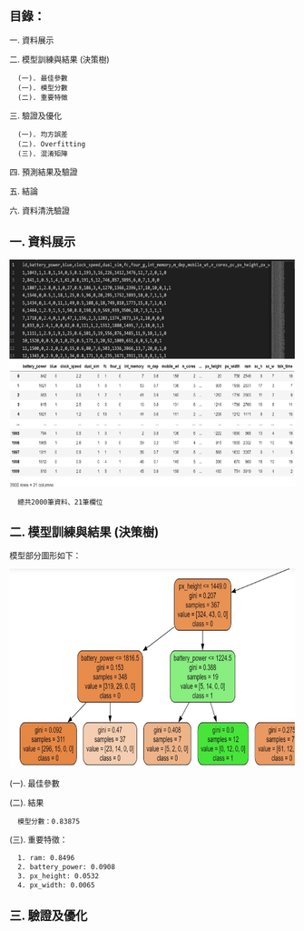 目錄：
-------------------------------------------------------------------
一. 資料展示

二. 模型訓練與結果 (決策樹)

      (一). 最佳參數
      (一). 模型分數
      (二). 重要特徵

三. 驗證及優化

      (一). 均方誤差
      (二). Overfitting
      (三). 混淆矩陣
      
四. 預測結果及驗證

五. 結論

六. 資料清洗驗證

一. 資料展示
-----------------------------------------------------------------
<img src="https://github.com/tank11110/young/blob/master/Side%20Project/%E5%9C%96%E7%89%87%E9%9B%86/MPC1.jpg" height="400" width="700">

      
      總共2000筆資料、21筆欄位

二. 模型訓練與結果 (決策樹)
-----------------------------------------------------------------
模型部分圖形如下：

<img src="https://github.com/tank11110/young/blob/master/Side%20Project/%E5%9C%96%E7%89%87%E9%9B%86/MPC2.jpg" height="350" width="800">

(一). 最佳參數


(二). 結果

      模型分數：0.83875

(三). 重要特徵：

      1. ram: 0.8496
      2. battery_power: 0.0908
      3. px_height: 0.0532
      4. px_width: 0.0065

三. 驗證及優化
------------------------------------
